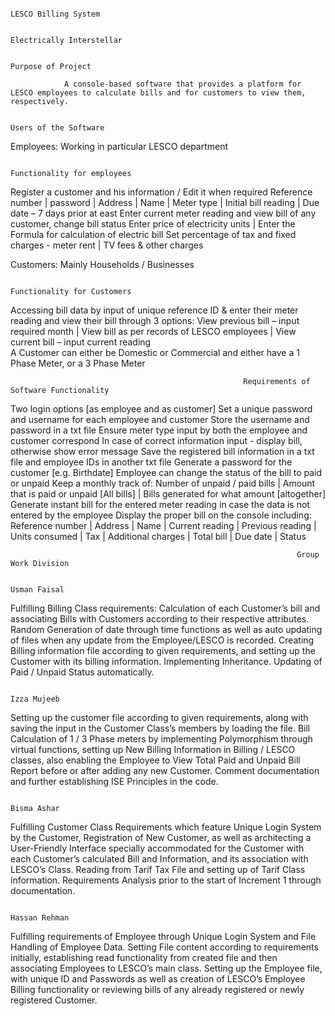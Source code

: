                                                                        LESCO Billing System
                                                                      
                                                                     Electrically Interstellar
                                                                    
                                                                        Purpose of Project
                                                                        
                A console-based software that provides a platform for LESCO employees to calculate bills and for customers to view them, respectively.

                                                                      Users of the Software

Employees: Working in particular LESCO department

                                                                  Functionality for employees

Register a customer and his information / Edit it when required
Reference number | password | Address | Name | Meter type | Initial bill reading |   Due date – 7 days prior at east
Enter current meter reading and view bill of any customer, change bill status 
Enter price of electricity units | Enter the Formula for calculation of electric bill
Set percentage of tax and fixed charges   -   meter rent | TV fees & other charges


Customers: Mainly Households / Businesses

                                                                   Functionality for Customers

Accessing bill data by input of unique reference ID & enter their meter reading and view their bill through 3 options:
View previous bill – input required month | View bill as per records of LESCO employees |   View current bill – input current reading  
A Customer can either be Domestic or Commercial and either have a 1 Phase Meter, or a 3 Phase Meter

                                                        Requirements of Software Functionality
Two login options [as employee and as customer]
Set a unique password and username for each employee and customer
Store the username and password in a txt file
Ensure meter type input by both the employee and customer correspond
In case of correct information input - display bill, otherwise show error message
Save the registered bill information in a txt file and employee IDs in another txt file
Generate a password for the customer [e.g. Birthdate]
Employee can change the status of the bill to paid or unpaid
Keep a monthly track of:
Number of unpaid / paid bills |   Amount that is paid or unpaid [All bills] |  Bills  generated for what amount [altogether]
Generate instant bill for the entered meter reading in case the data is not entered by the employee
Display the proper bill on the console including:
Reference number | Address | Name | Current reading | Previous reading | Units consumed | Tax | Additional charges | Total bill | Due date | Status  



                                                                    Group Work Division 
                                                                    
                                                                        Usman Faisal
Fulfilling Billing Class requirements: Calculation of each Customer’s bill and associating Bills with Customers according to their respective attributes. Random Generation of date through time functions as well as auto updating of files when any update from the Employee/LESCO is recorded. Creating Billing information file according to given requirements, and setting up the Customer with its billing information. Implementing Inheritance. Updating of Paid / Unpaid Status automatically.

                                                                         Izza Mujeeb
Setting up the customer file according to given requirements, along with saving the input in the Customer Class’s members by loading the file. Bill Calculation of 1  / 3 Phase meters by implementing Polymorphism through virtual functions, setting up New Billing Information in Billing / LESCO classes, also enabling the Employee to View Total Paid and Unpaid Bill Report before or after adding any new Customer. Comment documentation and further establishing ISE Principles in the code.

                                                                          Bisma Ashar
Fulfilling Customer Class Requirements which feature Unique Login System by the Customer, Registration of New Customer, as well as architecting a User-Friendly Interface specially accommodated for the Customer with each Customer’s calculated Bill and Information, and its association with LESCO’s Class. Reading from Tarif Tax File and setting up of Tarif Class information. Requirements Analysis prior to the start of Increment 1 through documentation.

                                                                        Hassan Rehman
Fulfilling requirements of Employee through Unique Login System and File Handling of Employee Data. Setting File content according to requirements initially, establishing read functionality from created file and then associating Employees to LESCO’s main class. Setting up the Employee file, with unique ID and Passwords as well as creation of LESCO’s Employee Billing functionality or reviewing bills of any already registered or newly registered Customer.

